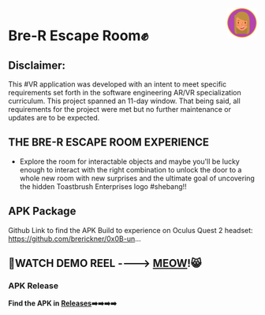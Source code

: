 <a href="https://github.com/brerickner/">
    <img src="bre_favi.png" alt="Bre" title="Bre's Github" align="right" height="60" />
</a>

#  Bre-R Escape Room:fist:
## Disclaimer: 
This #VR application was developed with an intent to meet specific requirements set forth in the software engineering AR/VR specialization curriculum. This project spanned an 11-day window. That being said, all requirements for the project were met but no further maintenance or updates are to be expected. 

## THE BRE-R ESCAPE ROOM EXPERIENCE
  - Explore the room for interactable objects and maybe you'll be lucky enough to interact with the right combination to unlock the door to a whole new room with new surprises and the ultimate goal of uncovering the hidden Toastbrush Enterprises logo #shebang!!

##  APK Package
Github Link to find the APK Build to experience on Oculus Quest 2 headset:
https://github.com/brerickner/0x0B-un...
##  :movie_camera:<b>WATCH DEMO REEL ----> [MEOW](https://youtu.be/KqYGAKmgC3g)!:smile_cat:
  
### APK Release
Find the APK in [Releases](https://github.com/brerickner/0x0B-unity-vr_room/releases):arrow_right::arrow_right::arrow_right::arrow_right:
